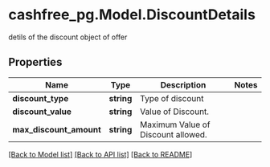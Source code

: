 # cashfree_pg.Model.DiscountDetails
detils of the discount object of offer

## Properties

Name | Type | Description | Notes
------------ | ------------- | ------------- | -------------
**discount_type** | **string** | Type of discount | 
**discount_value** | **string** | Value of Discount. | 
**max_discount_amount** | **string** | Maximum Value of Discount allowed. | 

[[Back to Model list]](../README.md#documentation-for-models) [[Back to API list]](../README.md#documentation-for-api-endpoints) [[Back to README]](../README.md)

